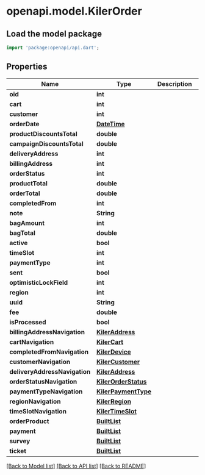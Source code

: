 # openapi.model.KilerOrder

## Load the model package
```dart
import 'package:openapi/api.dart';
```

## Properties
Name | Type | Description | Notes
------------ | ------------- | ------------- | -------------
**oid** | **int** |  | [optional] 
**cart** | **int** |  | [optional] 
**customer** | **int** |  | [optional] 
**orderDate** | [**DateTime**](DateTime.md) |  | [optional] 
**productDiscountsTotal** | **double** |  | [optional] 
**campaignDiscountsTotal** | **double** |  | [optional] 
**deliveryAddress** | **int** |  | [optional] 
**billingAddress** | **int** |  | [optional] 
**orderStatus** | **int** |  | [optional] 
**productTotal** | **double** |  | [optional] 
**orderTotal** | **double** |  | [optional] 
**completedFrom** | **int** |  | [optional] 
**note** | **String** |  | [optional] 
**bagAmount** | **int** |  | [optional] 
**bagTotal** | **double** |  | [optional] 
**active** | **bool** |  | [optional] 
**timeSlot** | **int** |  | [optional] 
**paymentType** | **int** |  | [optional] 
**sent** | **bool** |  | [optional] 
**optimisticLockField** | **int** |  | [optional] 
**region** | **int** |  | [optional] 
**uuid** | **String** |  | [optional] 
**fee** | **double** |  | [optional] 
**isProcessed** | **bool** |  | [optional] 
**billingAddressNavigation** | [**KilerAddress**](KilerAddress.md) |  | [optional] 
**cartNavigation** | [**KilerCart**](KilerCart.md) |  | [optional] 
**completedFromNavigation** | [**KilerDevice**](KilerDevice.md) |  | [optional] 
**customerNavigation** | [**KilerCustomer**](KilerCustomer.md) |  | [optional] 
**deliveryAddressNavigation** | [**KilerAddress**](KilerAddress.md) |  | [optional] 
**orderStatusNavigation** | [**KilerOrderStatus**](KilerOrderStatus.md) |  | [optional] 
**paymentTypeNavigation** | [**KilerPaymentType**](KilerPaymentType.md) |  | [optional] 
**regionNavigation** | [**KilerRegion**](KilerRegion.md) |  | [optional] 
**timeSlotNavigation** | [**KilerTimeSlot**](KilerTimeSlot.md) |  | [optional] 
**orderProduct** | [**BuiltList<KilerOrderProduct>**](KilerOrderProduct.md) |  | [optional] 
**payment** | [**BuiltList<KilerPayment>**](KilerPayment.md) |  | [optional] 
**survey** | [**BuiltList<KilerSurvey>**](KilerSurvey.md) |  | [optional] 
**ticket** | [**BuiltList<KilerTicket>**](KilerTicket.md) |  | [optional] 

[[Back to Model list]](../README.md#documentation-for-models) [[Back to API list]](../README.md#documentation-for-api-endpoints) [[Back to README]](../README.md)


